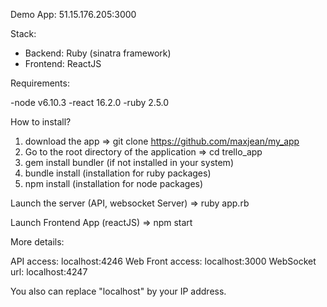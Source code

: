 Demo App: 51.15.176.205:3000

Stack:
- Backend: Ruby (sinatra framework)
- Frontend: ReactJS

Requirements:

-node v6.10.3
-react 16.2.0
-ruby 2.5.0 

How to install?
1. download the app => git clone https://github.com/maxjean/my_app
2. Go to the root directory of the application => cd trello_app
3. gem install bundler (if not installed in your system)
4. bundle install (installation for ruby packages)
5. npm install (installation for node packages)

Launch the server (API, websocket Server)
=> ruby app.rb

Launch Frontend App (reactJS)
=> npm start

More details:

API access: localhost:4246
Web Front access: localhost:3000
WebSocket url: localhost:4247

You also can replace "localhost" by your IP address.


